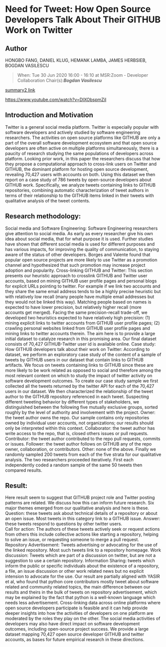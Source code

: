 # Need for Tweet: How Open Source Developers Talk About Their GITHUB Work on Twitter 

## Author

HONGBO FANG, DANIEL KLUG, HEMANK LAMBA, JAMES HERBSIEB, BOGDAN 
VASILESCU

>When: Tue 30 Jun 2020 16:00 - 16:10 at MSR:Zoom - Developer Collaboration 
Chair(s):**_Bogdan Vasilescu_**

[summary2 link](https://cmustrudel.github.io/papers/msr20tweets.pdf)

https://www.youtube.com/watch?v=DlXObspmZiI

## Introduction and Motivation

Twitter is a general social media platform. Twitter is especially popular with software 
developers and actively studied by software engineering researchers. The activities on open 
source platforms like GITHUB are only a part of the overall software development ecosystem 
and that open source developers are often active on multiple platforms simultaneously, there is 
a paucity of research studying the same populations of developers across platform.
Looking prior work, in this paper the researchers discuss that how they propose a 
computational approach to cross-link users on Twitter and GITHUB, the dominant platform for 
hosting open source development, revealing 70,427 users with accounts on both. Using this 
dataset we then report on a case study of 786 tweets by open-source developers about GITHUB
work. Specifically, we analyze tweets containing links to GITHUB repositories, combining 
automatic characterization of tweet authors in terms of their relationship to the GITHUB items 
linked in their tweets with qualitative analysis of the tweet contents. 

## Research methodology:

Social media and Software Engineering: Software Engineering researchers give attention 
to social media. As early as every researcher give his own idea about social media, that for what 
purpose it is used. Further studies have shown that different social media is used for different 
purposes and has various impacts, for improving the quality of communication, to staying 
aware of the status of other developers.
Borges and Valente found that popular open source projects are more likely to use Twitter as a 
promotion channel and hypothesized that such promotion may increase project adoption and 
popularity.
Cross-linking GITHUB and Twitter:  This section presents our heuristic approach to crosslink GITHUB and Twitter user accounts, based on mining GITHUB user profile pages and 
personal blogs for explicit URLs pointing to twitter. For example if we link two accounts and 
they share the same email address tends to be a highly precise heuristic but with relatively low 
recall (many people have multiple email addresses but they would not be linked this way). 
Matching people based on names is expected to have lower precision, but relatively higher 
recall (more accounts get merged). Facing the same precision-recall trade-off, we developed 
two heuristics expected to have relatively high precision: (1) mining explicit links to twitter 
accounts from GITHUB user profile pages; (2) crawling personal websites linked from GITHUB
user profile pages and mining links to twitter accounts therein. The aim here is to provide a 
large initial dataset to catalyze research in this promising area.
Our final dataset consists of 70,427 GITHUB-Twitter user id is available online. 
Case study: How GITHUB developers talk about their work on Twitter: According to dataset, we 
perform an exploratory case study of the content of a sample of tweets by GITHUB users in our 
dataset that contain links to GITHUB artifacts.
We focus on tweets containing links to GITHUB since these are more likely to be work related as 
opposed to social and therefore among the most relevant content on which to study the impact 
of twitter activity on software development outcomes. To create our case study sample we first 
collected all the tweets returned by the twitter API for each of the 70,427 users in our dataset. 
We then characterized the relationship of the tweet author to the GITHUB repository 
referenced in each tweet. Suspecting different tweeting behavior by different types of 
stakeholders, we distinguished between the following five mutually exclusive groups, sorted 
roughly by the level of authority and involvement with the project.
Owner: the tweet author owns the repo. Our sample contains only repositories owned by
individual user accounts, not organizations; our results should only be interpreted within this 
context.
Collaborator: the tweet author has write access to the repo, that is, closed others issues or pull 
requests.
Contributor: the tweet author contributed to the repo pull requests, commits or issues.
Follower: the tweet author follows on GITHUB any of the repo owner, collaboration, or 
contributors.
Other: none of the above.
Finally we randomly sampled 200 tweets from each of the five strata for our qualitative 
analysis. The two researchers proceeded iteratively. First each independently coded a random 
sample of the same 50 tweets then compared results. 


## Result:

Here result seem to suggest that GITHUB project role and Twitter posting patterns are related. 
We discuss how this can inform future research.
Six major themes emerged from our qualitative analysis and here is these.
Question: these tweets ask about technical details of a repository or about an open issue. Most 
tweets in this category link to a GITHUB issue.
Answer: these tweets respond to questions by other twitter users.  
Call for action: The authors of these tweets actively seek or request actions from others this 
include collective actions like starting a repository, helping to solve an issue, or requesting 
someone to merge a pull request.
Repository Advertisement: Tweets advertising or advocating for the use of the linked 
repository. Most such tweets link to a repository homepage.
Work discussion: Tweets which are part of a discussion on twitter, but are not a suggestion to 
use a certain repository.
Information Sharing: tweets which inform the public or specific individuals about the existence 
of a repository, a file, an issue discussion or other work related news but no explicit intension to 
advocate for the use.
Our result are partially aligned with YASIR et al, who found that python core contributors 
mostly tweet about software related and community related topics, the main difference 
between our results and theirs in the bulk of tweets on repository advertisement, which may be 
explained by the fact that python is a well-known language which needs less advertisement.
Cross-linking data across online platforms where open source developers participate is feasible 
and it can help provide deeper insights into how the activities of developers on one platform 
are moderated by the roles they play on the other. The social media activities of developers 
may also have direct impact on software development outcomes, including open-source project 
success. We provide a large dataset mapping 70,427 open source developer GITHUB and 
twitter accounts, as bases for future empirical research in these directions. 